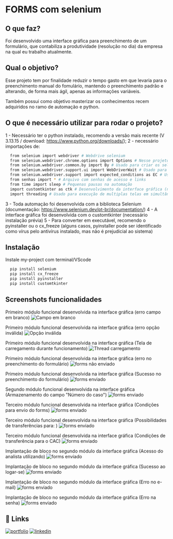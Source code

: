 
# FORMS com selenium

## O que faz?

Foi desenvolvido uma interface gráfica para preenchimento de um formulário, que contabiliza a produtividade (resolução no dia) da empresa na qual eu trabalho atualmente.

## Qual o objetivo?

Esse projeto tem por finalidade reduzir o tempo gasto em que levaria para o preenchimento manual do fomulário, mantendo o preenchimento padrão e alterando, de forma mais ágil, apenas as informações variáveis.

Também possui como objetivo masterizar os conhecimentos recem adquiridos no ramo de automação e python.

## O que é necessário utilizar para rodar o projeto?

1 - Necessário ter o python instalado, recomendo a versão mais recente (V 3.13.15 / download: https://www.python.org/downloads/);
2 - necessário importações de:
```bash
  from selenium import webdriver # Webdrive selenium
  from selenium.webdriver.chrome.options import Options # Nesse projeto, foi utilizado para ocultar a interface gráfica do selenium
  from selenium.webdriver.common.by import By # Usado para criar os seletores
  from selenium.webdriver.support.ui import WebDriverWait # Usado para criar tempos de esperas para os seletores
  from selenium.webdriver.support import expected_conditions as EC # Usado para criar condições em conjunto com o WebDriverWait
  from senhas import * # Arquivo com senhas de acesso e links
  from time import sleep # Pequenas pausas na automação  
  import customtkinter as ctk # Desenvolvimento da interface gráfica (necessário instalação)
  import threading # Usado para execução de multiplas telas em simultâneo 
```
3 - Toda automação foi desenvolvida com a biblioteca Selenium (documentação: https://www.selenium.dev/pt-br/documentation/)
4 - A interface gráfica foi desenvolvida com o customtkinter (necessário instalação prévia)
5 - Para converter em executável, recomendo o pyinstaller ou o cx_freeze (alguns casos, pyinstaller pode ser identificado como vírus pelo antivírus instalado, mas não é prejudicial ao sistema)

## Instalação

Instale my-project com terminal/VScode

```bash
  pip install selenium
  pip install cx_freeze
  pip install pyinstaller
  pip install customtkinter
```
    
## Screenshots funcionalidades
Primeiro módulo funcional desenvolvida na interface gráfica (erro campo em branco)
![Campo em branco](https://github.com/irlan24/automacoes_WEB/blob/master/aut_display/funcionamento_img/campo_em_branco.png)

Primeiro módulo funcional desenvolvida na interface gráfica (erro opção inválida)
![Opção inválida](https://github.com/irlan24/automacoes_WEB/blob/master/aut_display/funcionamento_img/opcao_invalida.png)

Primeiro módulo funcional desenvolvida na interface gráfica (Tela de carregamento durante funcionamento)
![Thread carregamento](https://github.com/irlan24/automacoes_WEB/blob/master/aut_display/funcionamento_img/thread_carregamento.png)

Primeiro módulo funcional desenvolvida na interface gráfica (erro no preenchimento do formulário)
![forms não enviado](https://github.com/irlan24/automacoes_WEB/blob/master/aut_display/funcionamento_img/forms_nao_enviado.png)

Primeiro módulo funcional desenvolvida na interface gráfica (Sucesso no preenchimento do formulário)
![forms enviado](https://github.com/irlan24/automacoes_WEB/blob/master/aut_display/funcionamento_img/forms_enviado.png)

Segundo módulo funcional desenvolvida na interface gráfica (Armazenamento do campo "Número do caso")
![forms enviado](https://github.com/irlan24/automacoes_WEB/blob/master/aut_display/funcionamento_img/att_segunda_coluna_0.png)

Terceiro módulo funcional desenvolvida na interface gráfica (Condições para envio do forms)
![forms enviado](https://github.com/irlan24/automacoes_WEB/blob/master/aut_display/funcionamento_img/att_terceira_coluna_0.png)

Terceiro módulo funcional desenvolvida na interface gráfica (Possibilidades de transferências para: )
![forms enviado](https://github.com/irlan24/automacoes_WEB/blob/master/aut_display/funcionamento_img/att_terceira_coluna_1.png)

Terceiro módulo funcional desenvolvida na interface gráfica (Condições de transferência para o CAC)
![forms enviado](https://github.com/irlan24/automacoes_WEB/blob/master/aut_display/funcionamento_img/att_terceira_coluna_2.png)

Implantação de bloco no segundo módulo da interface gráfica (Acesso do analista utilizando)
![forms enviado](https://github.com/irlan24/automacoes_WEB/blob/master/aut_display/funcionamento_img/att_segunda_coluna_1.png)

Implantação de bloco no segundo módulo da interface gráfica (Sucesso ao logar-se)
![forms enviado](https://github.com/irlan24/automacoes_WEB/blob/master/aut_display/funcionamento_img/att_segunda_coluna_2.png)

Implantação de bloco no segundo módulo da interface gráfica (Erro no e-mail)
![forms enviado](https://github.com/irlan24/automacoes_WEB/blob/master/aut_display/funcionamento_img/att_segunda_coluna_3.png)

Implantação de bloco no segundo módulo da interface gráfica (Erro na senha)
![forms enviado](https://github.com/irlan24/automacoes_WEB/blob/master/aut_display/funcionamento_img/att_segunda_coluna_4.png)


## 🔗 Links
[![portfolio](https://img.shields.io/badge/my_portfolio-000?style=for-the-badge&logo=ko-fi&logoColor=white)](https://github.com/irlan24?tab=repositories)
[![linkedin](https://img.shields.io/badge/linkedin-0A66C2?style=for-the-badge&logo=linkedin&logoColor=white)](https://www.linkedin.com/in/irlan24/)


